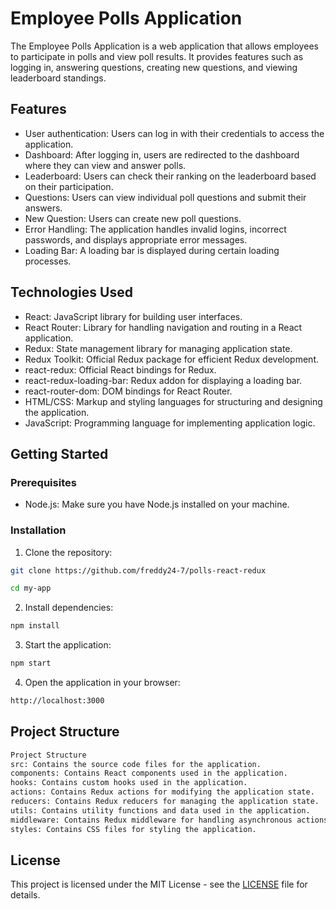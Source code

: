 # Employee Polls Application

The Employee Polls Application is a web application that allows employees to participate in polls and view poll results. It provides features such as logging in, answering questions, creating new questions, and viewing leaderboard standings.

## Features

- User authentication: Users can log in with their credentials to access the application.
- Dashboard: After logging in, users are redirected to the dashboard where they can view and answer polls.
- Leaderboard: Users can check their ranking on the leaderboard based on their participation.
- Questions: Users can view individual poll questions and submit their answers.
- New Question: Users can create new poll questions.
- Error Handling: The application handles invalid logins, incorrect passwords, and displays appropriate error messages.
- Loading Bar: A loading bar is displayed during certain loading processes.

## Technologies Used

- React: JavaScript library for building user interfaces.
- React Router: Library for handling navigation and routing in a React application.
- Redux: State management library for managing application state.
- Redux Toolkit: Official Redux package for efficient Redux development.
- react-redux: Official React bindings for Redux.
- react-redux-loading-bar: Redux addon for displaying a loading bar.
- react-router-dom: DOM bindings for React Router.
- HTML/CSS: Markup and styling languages for structuring and designing the application.
- JavaScript: Programming language for implementing application logic.

## Getting Started

### Prerequisites

- Node.js: Make sure you have Node.js installed on your machine.

### Installation

1. Clone the repository:

```bash
git clone https://github.com/freddy24-7/polls-react-redux

cd my-app
```

2. Install dependencies:

```bash
npm install
```

3. Start the application:

```bash
npm start
```

4. Open the application in your browser:

```bash
http://localhost:3000
```

## Project Structure

```bash
Project Structure
src: Contains the source code files for the application.
components: Contains React components used in the application.
hooks: Contains custom hooks used in the application.
actions: Contains Redux actions for modifying the application state.
reducers: Contains Redux reducers for managing the application state.
utils: Contains utility functions and data used in the application.
middleware: Contains Redux middleware for handling asynchronous actions.
styles: Contains CSS files for styling the application.
```

## License

This project is licensed under the MIT License - see the [LICENSE](LICENSE) file for details.
```
